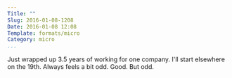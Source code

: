 ```yaml
---
Title: ""
Slug: 2016-01-08-1208
Date: 2016-01-08 12:08
Template: formats/micro
Category: micro
...
```


Just wrapped up 3.5 years of working for one company. I'll start elsewhere on
the 19th. Always feels a bit odd. Good. But odd.
